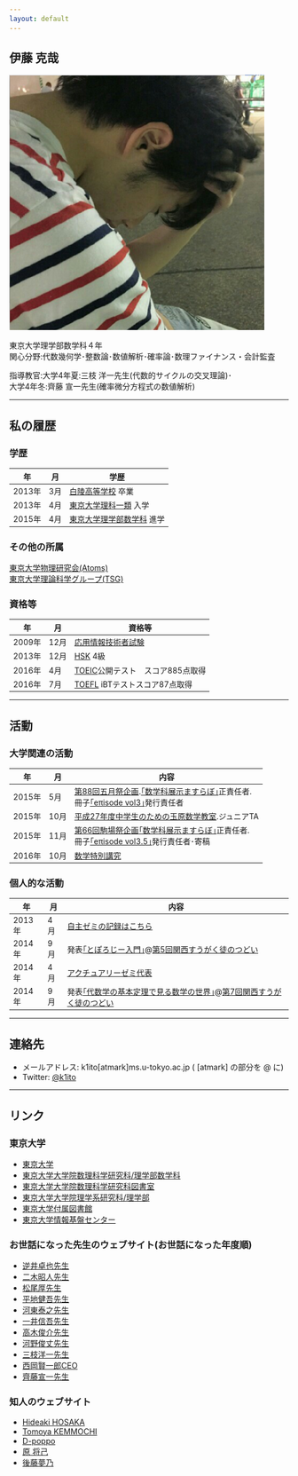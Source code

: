 ```yaml
---
layout: default
---
```


## 伊藤 克哉

<img class="profile-picture" src="k1ito.png">

東京大学理学部数学科４年  
関心分野:代数幾何学･整数論･数値解析･確率論･数理ファイナンス・会計監査  
  
指導教官:大学4年夏:三枝 洋一先生(代数的サイクルの交叉理論)･  
大学4年冬:齊藤 宣一先生(確率微分方程式の数値解析)

---



## 私の履歴<a name="history"></a>

### 学歴 

年|月|学歴
--|--|----
2013年|3月|[白陵高等学校](http://www.hakuryo.ed.jp/) 卒業
2013年|4月|[東京大学理科一類](http://www.c.u-tokyo.ac.jp/) 入学
2015年|4月|[東京大学理学部数学科](http://www.ms.u-tokyo.ac.jp/index-j.html) 進学


### その他の所属
[東京大学物理研究会(Atoms)](http://ut-atoms.sakura.ne.jp/)  
[東京大学理論科学グループ(TSG)](http://www.tsg.ne.jp)


### 資格等

年|月|資格等
--|--|----
2009年|12月|[応用情報技術者試験](https://www.jitec.ipa.go.jp/1_11seido/ap.html)
2013年|12月|[HSK](https://www.hskj.jp/) 4級
2016年|4月|[TOEIC](http://www.toeic.or.jp/)公開テスト　スコア885点取得
2016年|7月|[TOEFL](https://www.ets.org/jp/toefl) iBTテストスコア87点取得



---


## 活動 <a name="works"></a>

### 大学関連の活動

年|月|内容
--|--|---
2015年| 5月|[第88回五月祭企画](http://gogatsusai.jp/88/visitor/).[｢数学科展示ますらぼ｣](http://gogatsusai.jp/88/visitor/event/detail/425)正責任者.<br>冊子[｢eπisode vol3｣](https://www.dropbox.com/s/32srb4oayhpwssz/main.pdf?dl=0)発行責任者
2015年|10月|[平成27年度中学生のための玉原数学教室](http://tambara.ms.u-tokyo.ac.jp/classroom_for_junior_highschool.html).ジュニアTA
2015年|11月|[第66回駒場祭企画](http://www.komabasai.net/66/visitor/)[｢数学科展示ますらぼ｣](http://www.komabasai.net/66/visitor/event/search/view/?id=731&area=indoor5)正責任者. <br>冊子[｢eπisode vol3.5｣](http://bit.ly/epiKF66)発行責任者･寄稿
2016年|10月|[数学特別講究](https://github.com/KatsuyaITO/NSofSDE)


### 個人的な活動

年|月|内容
--|--|----
2013年|4月|<a href="seminar.html">自主ゼミの記録はこちら</a>
2014年|9月|発表<a href="http://www.slideshare.net/k1ito/ss-39036481">｢とぽろじー入門｣</a>@<a href="http://kansaimath.tenasaku.com/?page_id=734">第5回関西すうがく徒のつどい</a>
2014年|4月|<a href="acu.html">アクチュアリーゼミ代表</a>
2014年|9月|発表<a href="http://togetter.com/li/878845">｢代数学の基本定理で見る数学の世界｣</a>@<a href="http://kansaimath.tenasaku.com/?page_id=1106">第7回関西すうがく徒のつどい</a>


---



## 連絡先 <a name="address"></a>
- メールアドレス: k1ito[atmark]ms.u-tokyo.ac.jp ( [atmark] の部分を @ に)
- Twitter: <a href="https://twitter.com/k1ito">@k1ito</a>

---


## リンク <a name="link"></a>

### 東京大学
- <a href="http://www.u-tokyo.ac.jp/index_j.html" target="_blank">東京大学</a>
- <a href="http://www.ms.u-tokyo.ac.jp/index-j.html" target="_blank">東京大学大学院数理科学研究科/理学部数学科</a>
- <a href="http://www.ms.u-tokyo.ac.jp/library/" target="_blank">東京大学大学院数理科学研究科図書室</a>
- <a href="http://www.s.u-tokyo.ac.jp/index-ja_ip.html" target="_blank">東京大学大学院理学系研究科/理学部</a>
- <a href="http://www.lib.u-tokyo.ac.jp/" target="_blank">東京大学付属図書館</a>
- <a href="http://www.ecc.u-tokyo.ac.jp/" target="_blank">東京大学情報基盤センター</a>

### お世話になった先生のウェブサイト(お世話になった年度順)
- <a href="http://www.ms.u-tokyo.ac.jp/~sakasai/index-j.html" target="_blank">逆井卓也先生</a>
- <a href="http://www.ms.u-tokyo.ac.jp/~afutaki/welcome-jtodai.html" target="_blank">二木昭人先生</a>
- <a href="http://www.ms.u-tokyo.ac.jp/~matsuo/index-j.html" target="_blank">松尾厚先生</a>
- <a href="http://www.ms.u-tokyo.ac.jp/~hirachi/" target="_blank">平地健吾先生</a>
- <a href="http://www.ms.u-tokyo.ac.jp/~yasuyuki/" target="_blank">河東泰之先生</a>
- <a href="http://www.ms.u-tokyo.ac.jp/~ichii/" target="_blank">一井信吾先生</a>
- <a href="http://www.ms.u-tokyo.ac.jp/~stakagi/" target="_blank">高木俊介先生</a>
- <a href="http://www.ms.u-tokyo.ac.jp/~kohno/index_j.html" target="_blank">河野俊丈先生</a>
- <a href="http://www.ms.u-tokyo.ac.jp/~mieda/index-j.html" target="_blank">三枝洋一先生</a>
- <a href="https://about.me/kenichiro" target="_blank">西岡賢一郎CEO</a>
- <a href="http://www.infsup.jp/saito/" target="_blank">齊藤宣一先生</a>                                                                             

### 知人のウェブサイト
- <a href="http://www.ms.u-tokyo.ac.jp/~hosaka/" target="_blank">Hideaki HOSAKA</a>
- <a href="https://sites.google.com/site/tomoyakemmochi/" target="_blank">Tomoya KEMMOCHI</a>
- <a href="http://d-poppo.nazo.cc/" target="_blank">D-poppo</a>
- <a href="http://qnighy.github.io/" target="_blank">原 将己</a>
- <a href="http://www.misscolle.com/misstokyo2014/profile/1"  target="_blank">後藤夢乃</a>


